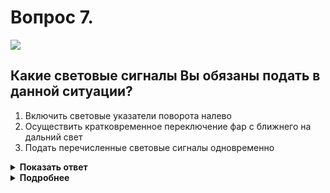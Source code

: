 # Вопрос 7.

![](https://s.drom.ru/i24228/pdd/tickets/2016/1543885208.jpg)

## Какие световые сигналы Вы обязаны подать в данной ситуации?

1. Включить световые указатели поворота налево
2. Осуществить кратковременное переключение фар с ближнего на дальний свет
3. Подать перечисленные световые сигналы одновременно

<details>
<summary><b>Показать ответ</b></summary>
Правильный ответ: 1
</details>
<details>
<summary><b>Подробнее</b></summary>
Вы перестраиваетесь на левую полосу. Своевременное включение сигнала левого поворота обязательно в любом случае.
(Пункт 8.1 ПДД)
</details>